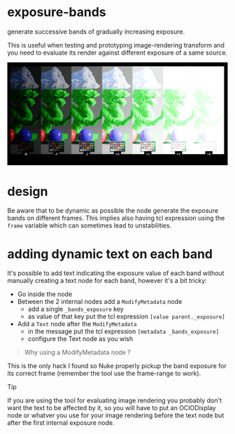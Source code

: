 # exposure-bands

generate successive bands of gradually increasing exposure.

This is useful when testing and prototyping image-rendering transform and
you need to evaluate its render against different exposure of a same source.

![nuke screenshot as example](example.png)

# design

Be aware that to be dynamic as possible the node generate the exposure bands
on different frames. This implies also having tcl expression using the `frame`
variable which can sometimes lead to unstabilities.

# adding dynamic text on each band

It's possible to add text indicating the exposure value of each band without
manually creating a text node for each band, however it's a bit tricky:

- Go inside the node
- Between the 2 internal nodes add a `ModifyMetadata` node
  - add a single `_bands_exposure` key
  - as value of that key put the tcl expression `[value parent._exposure]`
- Add a `Text` node after the `ModifyMetadata` 
  - in the message put the tcl expression `[metadata _bands_exposure]`
  - configure the Text node as you wish
  
> Why using a ModifyMetadata node ?

This is the only hack I found so Nuke properly pickup the band exposure for
its correct frame (remember the tool use the frame-range to work).

> [!TIP]
> If you are using the tool for evaluating image rendering you probably don't
> want the text to be affected by it, so you will have to put an OCIODisplay
> node or whatver you use for your image rendering before the text node but after
> the first internal exposure node.